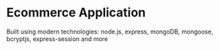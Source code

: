 # Ecommerce Application

Built using modern technologies: node.js, express, mongoDB, mongoose, bcryptjs, express-session and more
